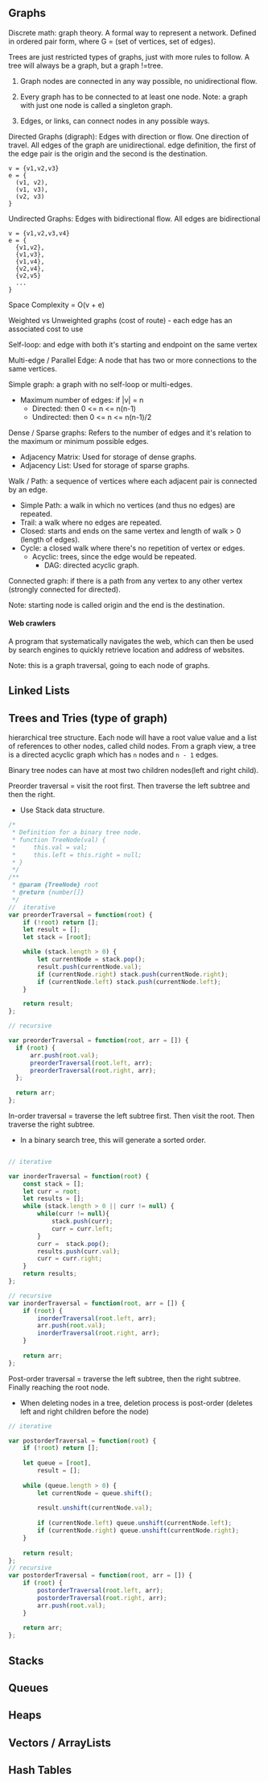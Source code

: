 ## Graphs

Discrete math: graph theory. A formal way to represent a network. Defined in ordered pair form, where G = (set of vertices, set of edges).

Trees are just restricted types of graphs, just with more rules to follow. A tree will always be a graph, but a graph !=tree.

1) Graph nodes are connected in any way possible, no unidirectional flow.
2) Every graph has to be connected to at least one node.
Note: a graph with just one node is called a singleton graph.

3) Edges, or links, can connect nodes in any possible ways.

Directed Graphs (digraph): Edges with direction or flow. One direction of travel. All edges of the graph are unidirectional.
edge definition, the first of the edge pair is the origin and the second is the destination.

```
v = {v1,v2,v3}
e = {
  (v1, v2),
  (v1, v3),
  (v2, v3)
}
```

Undirected Graphs: Edges with bidirectional flow. All edges are bidirectional

```
v = {v1,v2,v3,v4}
e = { 
  {v1,v2},
  {v1,v3},
  {v1,v4},
  {v2,v4},
  {v2,v5}
  ...
}

```
Space Complexity = O(v + e)

Weighted vs Unweighted graphs (cost of route) - each edge has an associated cost to use

Self-loop: and edge with both it's starting and endpoint on the same vertex

Multi-edge / Parallel Edge: A node that has two or more connections to the same vertices.

Simple graph: a graph with no self-loop or multi-edges. 
  + Maximum number of edges: 
    if |v| = n
    + Directed: then 0 <= n <= n(n-1)
    + Undirected: then 0 <= n <= n(n-1)/2

Dense / Sparse graphs: Refers to the number of edges and it's relation to the maximum or minimum possible edges.
  + Adjacency Matrix: Used for storage of dense graphs.
  + Adjacency List: Used for storage of sparse graphs.

Walk / Path: a sequence of vertices where each adjacent pair is connected by an edge.
  + Simple Path: a walk in which no vertices (and thus no edges) are repeated.
  + Trail: a walk where no edges are repeated.
  + Closed: starts and ends on the same vertex and length of walk > 0 (length of edges).
  + Cycle: a closed walk where there's no repetition of vertex or edges.
    + Acyclic: trees, since the edge would be repeated.
      + DAG: directed acyclic graph.

Connected graph: if there is a path from any vertex to any other vertex (strongly connected for directed).


Note: starting node is called origin and the end is the destination.

#### Web crawlers

A program that systematically navigates the web, which can then be used by search engines to quickly retrieve location and address of websites.

Note: this is a graph traversal, going to each node of graphs.

## Linked Lists

## Trees and Tries (type of graph)

hierarchical tree structure. Each node will have a root value value and a list of references to other nodes, called child nodes. From a graph view, a tree is a directed acyclic graph which has `n` nodes and `n - 1` edges.

Binary tree nodes can have at most two children nodes(left and right child).

Preorder traversal = visit the root first. Then traverse the left subtree and then the right.
  - Use Stack data structure.

```javascript
/*
 * Definition for a binary tree node.
 * function TreeNode(val) {
 *     this.val = val;
 *     this.left = this.right = null;
 * }
 */
/**
 * @param {TreeNode} root
 * @return {number[]}
 */
//  iterative
var preorderTraversal = function(root) {
    if (!root) return [];
    let result = [];
    let stack = [root];

    while (stack.length > 0) {
        let currentNode = stack.pop();
        result.push(currentNode.val);
        if (currentNode.right) stack.push(currentNode.right);
        if (currentNode.left) stack.push(currentNode.left);
    }

    return result;
};

// recursive

var preorderTraversal = function(root, arr = []) {
  if (root) {
      arr.push(root.val);
      preorderTraversal(root.left, arr);
      preorderTraversal(root.right, arr);
  };
    
  return arr;
};
```

In-order traversal = traverse the left subtree first. Then visit the root. Then traverse the right subtree.
  - In a binary search tree, this will generate a sorted order.

```javascript

// iterative

var inorderTraversal = function(root) {
    const stack = [];
    let curr = root;
    let results = []; 
    while (stack.length > 0 || curr != null) {
        while(curr != null){
            stack.push(curr);
            curr = curr.left;
        }
        curr =  stack.pop();
        results.push(curr.val);
        curr = curr.right;
    }
    return results;
};

// recursive
var inorderTraversal = function(root, arr = []) {
    if (root) {
        inorderTraversal(root.left, arr);
        arr.push(root.val);
        inorderTraversal(root.right, arr);
    }
    
    return arr;
};
```

Post-order traversal = traverse the left subtree, then the right subtree. Finally reaching the root node.
  - When deleting nodes in a tree, deletion process is post-order (deletes left and right children before the node)

```javascript
// iterative

var postorderTraversal = function(root) {
    if (!root) return [];
    
    let queue = [root],
        result = [];
    
    while (queue.length > 0) {
        let currentNode = queue.shift();
        
        result.unshift(currentNode.val);
        
        if (currentNode.left) queue.unshift(currentNode.left);
        if (currentNode.right) queue.unshift(currentNode.right);
    }
    
    return result;
};
// recursive
var postorderTraversal = function(root, arr = []) {
    if (root) {
        postorderTraversal(root.left, arr);
        postorderTraversal(root.right, arr);
        arr.push(root.val);
    }
    
    return arr;
};
```

## Stacks

## Queues

## Heaps

## Vectors / ArrayLists

## Hash Tables